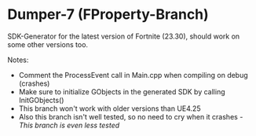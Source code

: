 # Dumper-7 (FProperty-Branch)

SDK-Generator for the latest version of Fortnite (23.30), should work on some other versions too.

Notes:
- Comment the ProcessEvent call in Main.cpp when compiling on debug (crashes)
- Make sure to initialize GObjects in the generated SDK by calling InitGObjects()
- This branch won't work with older versions than UE4.25
- Also this branch isn't well tested, so no need to cry when it crashes
*- This branch is even less tested*
